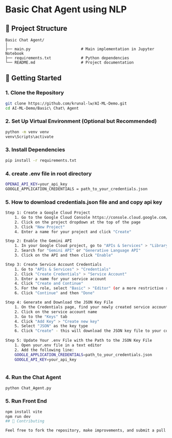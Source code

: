 # Basic Chat Agent using NLP

## 📁 Project Structure

```
Basic Chat Agent/
│
├── main.py                      # Main implementation in Jupyter Notebook
├── requirements.txt             # Python dependencies
└── README.md                    # Project documentation
```

## 🚀 Getting Started

### 1. Clone the Repository

```bash
git clone https://github.com/krunal-lw/AI-ML-Demo.git
cd AI-ML-Demo/Basic\ Chat\ Agent
```

### 2. Set Up Virtual Environment (Optional but Recommended)

```bash
python -m venv venv
venv\Scripts\activate
```

### 3. Install Dependencies

```bash
pip install -r requirements.txt
```
### 4. create .env file in root directory
```bash
OPENAI_API_KEY=your_api_key
GOOGLE_APPLICATION_CREDENTIALS = path_to_your_credentials.json
```
### 5. How to download credentials.json file and and copy api key
```bash
Step 1: Create a Google Cloud Project
    1. Go to the Google Cloud Console https://console.cloud.google.com/
    2. Click on the project dropdown at the top of the page
    3. Click "New Project"
    4. Enter a name for your project and click "Create"

Step 2: Enable the Gemini API
    1. In your Google Cloud project, go to "APIs & Services" > "Library"
    2. Search for "Gemini API" or "Generative Language API"
    3. Click on the API and then click "Enable"

Step 3: Create Service Account Credentials
    1. Go to "APIs & Services" > "Credentials"
    2. Click "Create Credentials" > "Service Account"
    3. Enter a name for your service account
    4. Click "Create and Continue"
    5. For the role, select "Basic" > "Editor" (or a more restrictive role if preferred)
    6. Click "Continue" and then "Done"

Step 4: Generate and Download the JSON Key File
    1. On the Credentials page, find your newly created service account
    2. Click on the service account name
    3. Go to the "Keys" tab
    4. Click "Add Key" > "Create new key"
    5. Select "JSON" as the key type
    6. Click "Create" - this will download the JSON key file to your computer
    
Step 5: Update Your .env File with the Path to the JSON Key File
    1. Open your.env file in a text editor
    2. Add the following line:
    GOOGLE_APPLICATION_CREDENTIALS=path_to_your_credentials.json
    GOOGLE_API_KEY=your_api_key
    
```

### 4. Run the Chat Agent

```bash
python Chat_Agent.py
```
### 5. Run Front End
```bash
npm install vite
npm run dev
## 🤝 Contributing

Feel free to fork the repository, make improvements, and submit a pull request.

